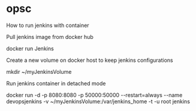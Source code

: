 # opsc

How to run jenkins with container

Pull jenkins image from docker hub


docker run Jenkins


Create a new volume on docker host to keep jenkins configurations


mkdir ~/myJenkinsVolume


Run jenkins container in detached mode


docker run -d -p 8080:8080 -p 50000:50000 --restart=always --name devopsjenkins  -v ~/myJenkinsVolume:/var/jenkins_home -t -u root jenkins
